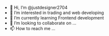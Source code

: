 - 👋 Hi, I’m @justdesigner2704
- 👀 I’m interested in trading and web developing
- 🌱 I’m currently learning Frontend development
- 💞️ I’m looking to collaborate on ...
- 📫 How to reach me ...

<!---
justdesigner2704/justdesigner2704 is a ✨ special ✨ repository because its `README.md` (this file) appears on your GitHub profile.
You can click the Preview link to take a look at your changes.
--->
